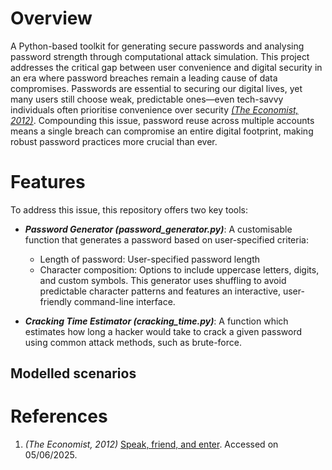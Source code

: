 # Overview

A Python-based toolkit for generating secure passwords and analysing password strength through computational attack simulation. This project addresses the critical gap between user convenience and digital security in an era where password breaches remain a leading cause of data compromises. Passwords are essential to securing our digital lives, yet many users still choose weak, predictable ones—even tech-savvy individuals often prioritise convenience over security [<em>(The Economist, 2012)</em>](https://www.economist.com/science-and-technology/2012/03/24/speak-friend-and-enter). Compounding this issue, password reuse across multiple accounts means a single breach can compromise an entire digital footprint, making robust password practices more crucial than ever.

# Features

To address this issue, this repository offers two key tools:

- ***Password Generator (password_generator.py)***: A customisable function that generates a password based on user-specified criteria:
  - Length of password: User-specified password length
  - Character composition: Options to include uppercase letters, digits, and custom symbols.
This generator uses shuffling to avoid predictable character patterns and features an interactive, user-friendly command-line interface.

- ***Cracking Time Estimator (cracking_time.py)***: A function which estimates how long a hacker would take to crack a given password using common attack methods, such as brute-force.
## Modelled scenarios



# References
1. <em>(The Economist, 2012)</em> [Speak, friend, and enter](https://www.economist.com/science-and-technology/2012/03/24/speak-friend-and-enter). Accessed on 05/06/2025.


